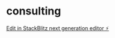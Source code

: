 # consulting

[Edit in StackBlitz next generation editor ⚡️](https://stackblitz.com/~/github.com/babushkai/consulting)